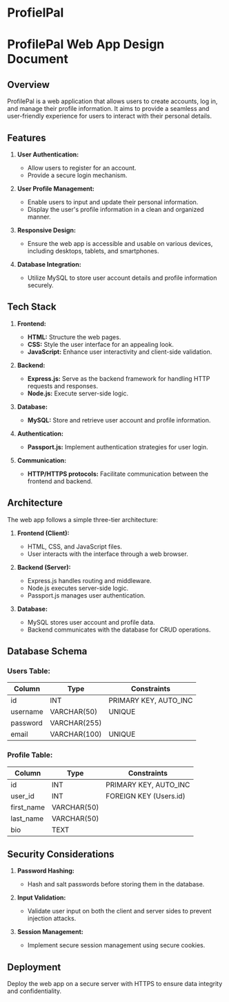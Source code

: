 # ProfielPal

# ProfilePal Web App Design Document

## Overview

ProfilePal is a web application that allows users to create accounts, log in, and manage their profile information. It aims to provide a seamless and user-friendly experience for users to interact with their personal details.

## Features

1. **User Authentication:**
   - Allow users to register for an account.
   - Provide a secure login mechanism.

2. **User Profile Management:**
   - Enable users to input and update their personal information.
   - Display the user's profile information in a clean and organized manner.

3. **Responsive Design:**
   - Ensure the web app is accessible and usable on various devices, including desktops, tablets, and smartphones.

4. **Database Integration:**
   - Utilize MySQL to store user account details and profile information securely.

## Tech Stack

1. **Frontend:**
   - **HTML:** Structure the web pages.
   - **CSS:** Style the user interface for an appealing look.
   - **JavaScript:** Enhance user interactivity and client-side validation.

2. **Backend:**
   - **Express.js:** Serve as the backend framework for handling HTTP requests and responses.
   - **Node.js:** Execute server-side logic.

3. **Database:**
   - **MySQL:** Store and retrieve user account and profile information.

4. **Authentication:**
   - **Passport.js:** Implement authentication strategies for user login.

5. **Communication:**
   - **HTTP/HTTPS protocols:** Facilitate communication between the frontend and backend.

## Architecture

The web app follows a simple three-tier architecture:

1. **Frontend (Client):**
   - HTML, CSS, and JavaScript files.
   - User interacts with the interface through a web browser.

2. **Backend (Server):**
   - Express.js handles routing and middleware.
   - Node.js executes server-side logic.
   - Passport.js manages user authentication.

3. **Database:**
   - MySQL stores user account and profile data.
   - Backend communicates with the database for CRUD operations.

## Database Schema

### Users Table:

| Column      | Type         | Constraints           |
|-------------|--------------|-----------------------|
| id          | INT          | PRIMARY KEY, AUTO_INC |
| username    | VARCHAR(50)  | UNIQUE                |
| password    | VARCHAR(255) |                       |
| email       | VARCHAR(100) | UNIQUE                |

### Profile Table:

| Column      | Type         | Constraints           |
|-------------|--------------|-----------------------|
| id          | INT          | PRIMARY KEY, AUTO_INC |
| user_id     | INT          | FOREIGN KEY (Users.id)|
| first_name  | VARCHAR(50)  |                       |
| last_name   | VARCHAR(50)  |                       |
| bio         | TEXT         |                       |

## Security Considerations

1. **Password Hashing:**
   - Hash and salt passwords before storing them in the database.

2. **Input Validation:**
   - Validate user input on both the client and server sides to prevent injection attacks.

3. **Session Management:**
   - Implement secure session management using secure cookies.

## Deployment

Deploy the web app on a secure server with HTTPS to ensure data integrity and confidentiality.
